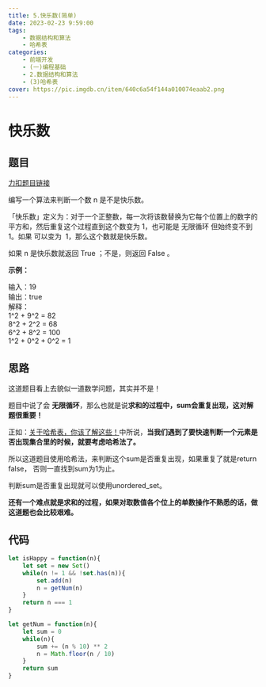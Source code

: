 ```yaml
---
title: 5.快乐数(简单)
date: 2023-02-23 9:59:00
tags: 
    - 数据结构和算法 
    - 哈希表
categories: 
    - 前端开发
    - (一)编程基础
    - 2.数据结构和算法
    - (3)哈希表
cover: https://pic.imgdb.cn/item/640c6a54f144a010074eaab2.png
---
```

# 快乐数

## 题目

[力扣题目链接](https://leetcode.cn/problems/happy-number/)

编写一个算法来判断一个数 n 是不是快乐数。

「快乐数」定义为：对于一个正整数，每一次将该数替换为它每个位置上的数字的平方和，然后重复这个过程直到这个数变为 1，也可能是 无限循环 但始终变不到 1。如果 可以变为  1，那么这个数就是快乐数。

如果 n 是快乐数就返回 True ；不是，则返回 False 。

**示例：**

输入：19     
输出：true    
解释：           
1^2 + 9^2 = 82        
8^2 + 2^2 = 68     
6^2 + 8^2 = 100   
1^2 + 0^2 + 0^2 = 1    

## 思路

这道题目看上去貌似一道数学问题，其实并不是！

题目中说了会 **无限循环**，那么也就是说**求和的过程中，sum会重复出现，这对解题很重要！**

正如：[关于哈希表，你该了解这些！](https://programmercarl.com/哈希表理论基础.html)中所说，**当我们遇到了要快速判断一个元素是否出现集合里的时候，就要考虑哈希法了。**

所以这道题目使用哈希法，来判断这个sum是否重复出现，如果重复了就是return false， 否则一直找到sum为1为止。

判断sum是否重复出现就可以使用unordered_set。

**还有一个难点就是求和的过程，如果对取数值各个位上的单数操作不熟悉的话，做这道题也会比较艰难。**

## 代码

```js
let isHappy = function(n){
    let set = new Set()
    while(n != 1 && !set.has(n)){
        set.add(n)
        n = getNum(n)
    }
    return n === 1
}

let getNum = function(n){
    let sum = 0
    while(n){
        sum += (n % 10) ** 2
        n = Math.floor(n / 10)
    }
    return sum
}
```

